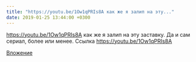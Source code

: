 ```yaml
---
title: "https://youtu.be/1Ow1qPRIs8A как же я залип на эту..."
date: 2019-01-25 13:44:00 +0300
---
```


https://youtu.be/1Ow1qPRIs8A как же я залип на эту заставку. Да и сам сериал, более или менее.
Ссылка
https://youtu.be/1Ow1qPRIs8A

[Вложение](https://youtu.be/1Ow1qPRIs8A)
